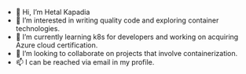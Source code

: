 - 👋 Hi, I’m Hetal Kapadia
- 👀 I’m interested in writing quality code and exploring container technologies.
- 🌱 I’m currently learning k8s for developers and working on acquiring Azure cloud certification.
- 💞️ I’m looking to collaborate on projects that involve containerization.
- 📫 I can be reached via email in my profile.

<!---
hetal-kapadia/hetal-kapadia is a ✨ special ✨ repository because its `README.md` (this file) appears on your GitHub profile.
You can click the Preview link to take a look at your changes.
--->
